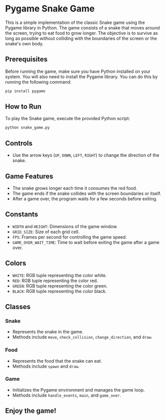 # Pygame Snake Game

This is a simple implementation of the classic Snake game using the Pygame library in Python. The game consists of a snake that moves around the screen, trying to eat food to grow longer. The objective is to survive as long as possible without colliding with the boundaries of the screen or the snake's own body.

## Prerequisites

Before running the game, make sure you have Python installed on your system. You will also need to install the Pygame library. You can do this by running the following command:

```bash
pip install pygame
```

## How to Run

To play the Snake game, execute the provided Python script:

```bash
python snake_game.py
```

## Controls

- Use the arrow keys (`UP`, `DOWN`, `LEFT`, `RIGHT`) to change the direction of the snake.

## Game Features

- The snake grows longer each time it consumes the red food.
- The game ends if the snake collides with the screen boundaries or itself.
- After a game over, the program waits for a few seconds before exiting.

## Constants

- `WIDTH` and `HEIGHT`: Dimensions of the game window.
- `GRID_SIZE`: Size of each grid cell.
- `FPS`: Frames per second for controlling the game speed.
- `GAME_OVER_WAIT_TIME`: Time to wait before exiting the game after a game over.

## Colors

- `WHITE`: RGB tuple representing the color white.
- `RED`: RGB tuple representing the color red.
- `GREEN`: RGB tuple representing the color green.
- `BLACK`: RGB tuple representing the color black.

## Classes

### Snake

- Represents the snake in the game.
- Methods include `move`, `check_collision`, `change_direction`, and `draw`.

### Food

- Represents the food that the snake can eat.
- Methods include `spawn` and `draw`.

### Game

- Initializes the Pygame environment and manages the game loop.
- Methods include `handle_events`, `main`, and `game_over`.

## Enjoy the game!
